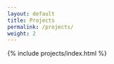 ```yaml
---
layout: default
title: Projects
permalink: /projects/
weight: 2
---
```


{% include projects/index.html %}


